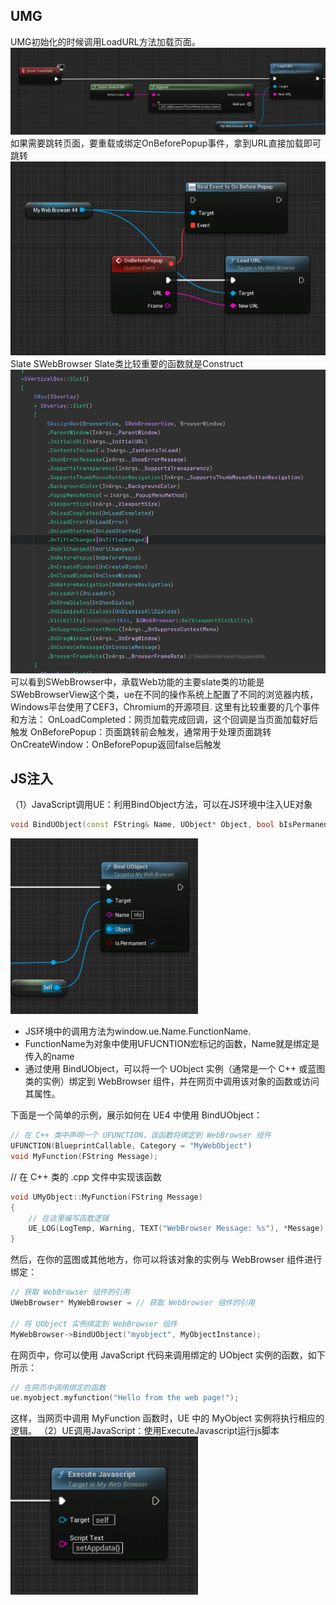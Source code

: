 

UMG
---
UMG初始化的时候调用LoadURL方法加载页面。
![](Images\1.png)
如果需要跳转页面，要重载或绑定OnBeforePopup事件，拿到URL直接加载即可跳转
![](Images\2.png)
Slate
SWebBrowser
Slate类比较重要的函数就是Construct
![](Images\3.png)
可以看到SWebBrowser中，承载Web功能的主要slate类的功能是SWebBrowserView这个类，ue在不同的操作系统上配置了不同的浏览器内核，Windows平台使用了CEF3，Chromium的开源项目.
这里有比较重要的几个事件和方法：
OnLoadCompleted：网页加载完成回调，这个回调是当页面加载好后触发
OnBeforePopup：页面跳转前会触发，通常用于处理页面跳转
OnCreateWindow：OnBeforePopup返回false后触发

JS注入
---
（1）JavaScript调用UE：利用BindObject方法，可以在JS环境中注入UE对象
```cpp
void BindUObject(const FString& Name, UObject* Object, bool bIsPermanent = true);
```

![](Images\4.png)

- JS环境中的调用方法为window.ue.Name.FunctionName.
- FunctionName为对象中使用UFUCNTION宏标记的函数，Name就是绑定是传入的name
- 通过使用 BindUObject，可以将一个 UObject 实例（通常是一个 C++ 或蓝图类的实例）绑定到 WebBrowser 组件，并在网页中调用该对象的函数或访问其属性。

下面是一个简单的示例，展示如何在 UE4 中使用 BindUObject：
```cpp
// 在 C++ 类中声明一个 UFUNCTION，该函数将绑定到 WebBrowser 组件
UFUNCTION(BlueprintCallable, Category = "MyWebObject")
void MyFunction(FString Message);
```
// 在 C++ 类的 .cpp 文件中实现该函数
```cpp
void UMyObject::MyFunction(FString Message)
{
    // 在这里编写函数逻辑
    UE_LOG(LogTemp, Warning, TEXT("WebBrowser Message: %s"), *Message);
}
```
然后，在你的蓝图或其他地方，你可以将该对象的实例与 WebBrowser 组件进行绑定：
```cpp
// 获取 WebBrowser 组件的引用
UWebBrowser* MyWebBrowser = // 获取 WebBrowser 组件的引用

// 将 UObject 实例绑定到 WebBrowser 组件
MyWebBrowser->BindUObject("myobject", MyObjectInstance);
```
在网页中，你可以使用 JavaScript 代码来调用绑定的 UObject 实例的函数，如下所示：
```cpp
// 在网页中调用绑定的函数
ue.myobject.myfunction("Hello from the web page!");
```

这样，当网页中调用 MyFunction 函数时，UE 中的 MyObject 实例将执行相应的逻辑。
（2）UE调用JavaScript：使用ExecuteJavascript运行js脚本
![](Images\5.png)
